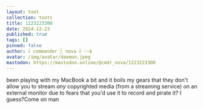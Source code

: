```yaml
---
layout: toot
collection: toots
title: 1223223300
date: 2024-12-23
published: true
tags: []
pinned: false
author: ⸸ commander ░ nova ⸸ :~$
avatar: /img/avatar/daemon.jpeg
mastodon: https://mastodon.online/@cmdr_nova/1223223300
---
```


been playing with my MacBook a bit and it boils my gears that they don't allow you to stream _any_ copyrighted media (from a streaming service) on an external monitor due to fears that you'd use it to record and pirate it? I guess?Come on man
